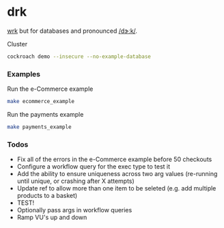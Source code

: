 # drk
[wrk](https://github.com/wg/wrk) but for databases and pronounced [/dɝːk/](https://dictionary.cambridge.org/pronunciation/english/dirk).

Cluster

```sh
cockroach demo --insecure --no-example-database
```

### Examples

Run the e-Commerce example

```sh
make ecommerce_example
```

Run the payments example

```sh
make payments_example
```

### Todos

* Fix all of the errors in the e-Commerce example before 50 checkouts
* Configure a workflow query for the exec type to test it
* Add the ability to ensure uniqueness across two arg values (re-running until unique, or crashing after X attempts)
* Update ref to allow more than one item to be seleted (e.g. add multiple products to a basket)
* TEST!
* Optionally pass args in workflow queries
* Ramp VU's up and down
